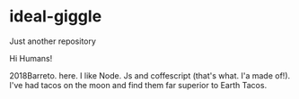 # ideal-giggle
Just another repository


Hi Humans!

2018Barreto. here. I like Node. Js and coffescript (that's what. I'a made of!).
I've had tacos on the moon and find them far superior to Earth Tacos.
